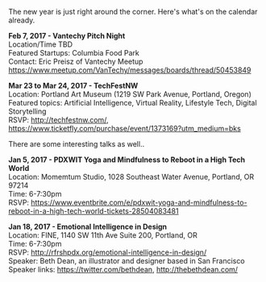 The new year is just right around the corner.  Here's what's on the calendar already.

**Feb 7, 2017 - Vantechy Pitch Night**  
Location/Time TBD  
Featured Startups: Columbia Food Park  
Contact: Eric Preisz of Vantechy Meetup  
https://www.meetup.com/VanTechy/messages/boards/thread/50453849

**Mar 23 to Mar 24, 2017 - TechFestNW**  
Location: Portland Art Museum (1219 SW Park Avenue, Portland, Oregon)  
Featured topics: Artificial Intelligence, Virtual Reality, Lifestyle Tech, Digital Storytelling  
RSVP: http://techfestnw.com/, https://www.ticketfly.com/purchase/event/1373169?utm_medium=bks

There are some interesting talks as well..   

**Jan 5, 2017 - PDXWIT Yoga and Mindfulness to Reboot in a High Tech World**  
Location: Momemtum Studio, 1028 Southeast Water Avenue, Portland, OR 97214  
Time: 6-7:30pm  
RSVP: https://www.eventbrite.com/e/pdxwit-yoga-and-mindfulness-to-reboot-in-a-high-tech-world-tickets-28504083481

**Jan 18, 2017 - Emotional Intelligence in Design**  
Location: FINE, 1140 SW 11th Ave Suite 200, Portland, OR  
Time: 6-7:30pm  
RSVP: http://rfrshpdx.org/emotional-intelligence-in-design/  
Speaker: Beth Dean, an illustrator and designer based in San Francisco  
Speaker links: https://twitter.com/bethdean, http://thebethdean.com/
